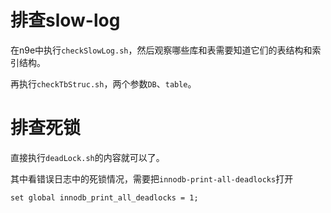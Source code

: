 # 排查slow-log
在n9e中执行```checkSlowLog.sh```，然后观察哪些库和表需要知道它们的表结构和索引结构。

再执行```checkTbStruc.sh```，两个参数```DB```、```table```。

# 排查死锁
直接执行```deadLock.sh```的内容就可以了。

其中看错误日志中的死锁情况，需要把```innodb-print-all-deadlocks```打开
```
set global innodb_print_all_deadlocks = 1;
```
